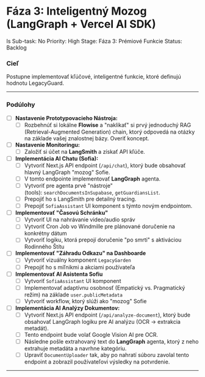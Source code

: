 # Fáza 3: Inteligentný Mozog (LangGraph + Vercel AI SDK)

Is Sub-task: No
Priority: High
Stage: Fáza 3: Prémiové Funkcie
Status: Backlog

### Cieľ

Postupne implementovať kľúčové, inteligentné funkcie, ktoré definujú hodnotu LegacyGuard.

---

### Podúlohy

- [ ]  **Nastavenie Prototypovacieho Nástroja:**
    - [ ]  Rozbehnúť si lokálne **Flowise** a "naklikať" si prvý jednoduchý RAG (Retrieval-Augmented Generation) chain, ktorý odpovedá na otázky na základe vašej znalostnej bázy. Overiť koncept.
- [ ]  **Nastavenie Monitoringu:**
    - [ ]  Založiť si účet na **LangSmith** a získať API kľúče.
- [ ]  **Implementácia AI Chatu (Sofia):**
    - [ ]  Vytvoriť Next.js API endpoint (`/api/chat`), ktorý bude obsahovať hlavný LangGraph "mozog" Sofie.
    - [ ]  V tomto endpointe implementovať **LangGraph** agenta.
    - [ ]  Vytvoriť pre agenta prvé "nástroje" (tools): `searchDocumentsInSupabase`, `getGuardiansList`.
    - [ ]  Prepojiť ho s LangSmith pre detailný tracing.
    - [ ]  Prepojiť `SofiaAssistant` UI komponent s týmto novým endpointom.
- [ ]  **Implementovať "Časovú Schránku"**
    - [ ]  Vytvoriť UI na nahrávanie video/audio správ
    - [ ]  Vytvoriť Cron Job vo Windmille pre plánované doručenie na konkrétny dátum
    - [ ]  Vytvoriť logiku, ktorá prepojí doručenie "po smrti" s aktiváciou Rodinného Štítu
- [ ]  **Implementovať "Záhradu Odkazu" na Dashboarde**
    - [ ]  Vytvoriť vizuálny komponent `LegacyGarden`
    - [ ]  Prepojiť ho s míľnikmi a akciami používateľa
- [ ]  **Implementovať AI Asistenta Sofiu**
    - [ ]  Vytvoriť `SofiaAssistant` UI komponent
    - [ ]  Implementovať adaptívnu osobnosť (Empatický vs. Pragmatický režim) na základe `user.publicMetadata`
    - [ ]  Vytvoriť workflow, ktorý slúži ako "mozog" Sofie
- [ ]  **Implementácia AI Analýzy Dokumentov:**
    - [ ]  Vytvoriť Next.js API endpoint (`/api/analyze-document`), ktorý bude obsahovať LangGraph logiku pre AI analýzu (OCR -> extrakcia metadát).
    - [ ]  Tento endpoint bude volať Google Vision AI pre OCR.
    - [ ]  Následne pošle extrahovaný text do **LangGraph** agenta, ktorý z neho extrahuje metadáta a navrhne kategóriu.
    - [ ]  Upraviť `DocumentUploader` tak, aby po nahratí súboru zavolal tento endpoint a zobrazil používateľovi výsledky na potvrdenie.

---